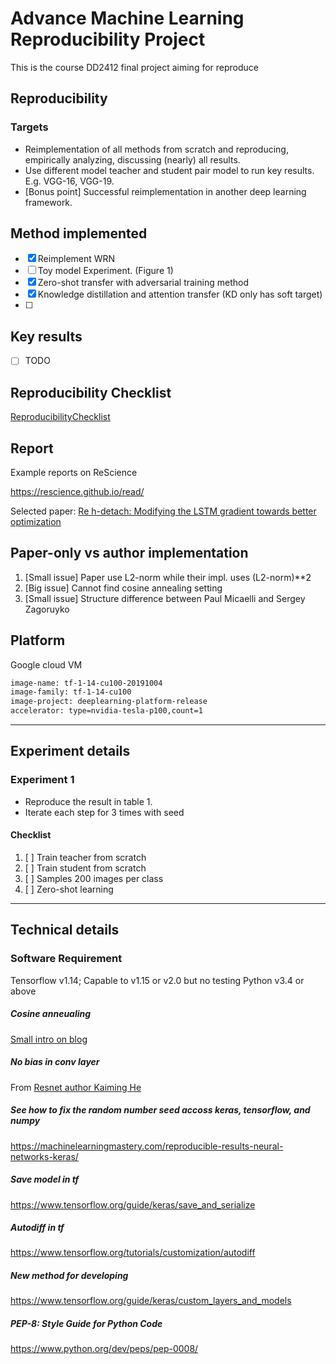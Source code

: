 # Advance Machine Learning Reproducibility Project
This is the course DD2412 final project aiming for reproduce

## Reproducibility

### Targets
- Reimplementation of all methods from scratch and reproducing, empirically
  analyzing, discussing (nearly) all results.
- Use different model teacher and student pair model to run key results.
  E.g. VGG-16, VGG-19.
- [Bonus point] Successful reimplementation in another deep learning framework.

## Method implemented
- [x] Reimplement WRN 
- [ ] Toy model Experiment. (Figure 1)  
- [x] Zero-shot transfer with adversarial training method  
- [x] Knowledge distillation and attention transfer (KD only has soft target)  
- [ ]

## Key results
- [ ] TODO 

## Reproducibility Checklist
[ReproducibilityChecklist](https://www.cs.mcgill.ca/~jpineau/ReproducibilityChecklist.pdf)

## Report
Example reports on ReScience

https://rescience.github.io/read/

Selected paper:
[Re h-detach: Modifying the LSTM gradient towards better optimization](https://zenodo.org/record/3162114/files/article.pdf)

## Paper-only vs author implementation
1. [Small issue] Paper use L2-norm while their impl. uses (L2-norm)**2
2. [Big issue] Cannot find cosine annealing setting
3. [Small issue] Structure difference between Paul Micaelli and Sergey Zagoruyko

## Platform
Google cloud VM
```bash
image-name: tf-1-14-cu100-20191004
image-family: tf-1-14-cu100
image-project: deeplearning-platform-release
accelerator: type=nvidia-tesla-p100,count=1
```
---------------------------------------------------
## Experiment details
### Experiment 1
- Reproduce the result in table 1. 
- Iterate each step for 3 times with seed

#### Checklist
1. [ ] Train teacher from scratch
2. [ ] Train student from scratch
3. [ ] Samples 200 images per class
4. [ ] Zero-shot learning


---------------------------------------------------
## Technical details
### Software Requirement
Tensorflow v1.14; Capable to v1.15 or v2.0 but no testing
Python v3.4 or above

##### Cosine anneualing
[Small intro on blog](
https://towardsdatascience.com/https-medium-com-reina-wang-tw-stochastic-gradient-descent-with-restarts-5f511975163)

##### No bias in conv layer
From [Resnet author Kaiming He](https://github.com/a-martyn/resnet/blob/master/resnet.py)

##### See how to fix the random number seed accoss keras, tensorflow, and numpy
https://machinelearningmastery.com/reproducible-results-neural-networks-keras/

##### Save model in tf
https://www.tensorflow.org/guide/keras/save_and_serialize

##### Autodiff in tf
https://www.tensorflow.org/tutorials/customization/autodiff

##### New method for developing
https://www.tensorflow.org/guide/keras/custom_layers_and_models

##### PEP-8: Style Guide for Python Code
https://www.python.org/dev/peps/pep-0008/

